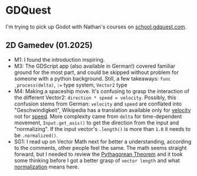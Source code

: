 # GDQuest

I'm trying to pick up Godot with Nathan's courses on [school.gdquest.com](https://school.gdquest.com).

## 2D Gamedev (01.2025)

- M1: I found the introduction inspiring.
- M3: The GDScript app (also available in German!) covered familiar ground for the most part, and could be skipped without problem for someone with a python background. Still, a few takeaways: `func _process(delta)`, `:=` type system, `Vector2` type
- M4: Making a spaceship move. It's confusing to grasp the interaction of the different Vector2: `direction * speed = velocity`. Possibly, this confusion stems from German: `velocity` and `speed` are conflated into "Geschwindigkeit", Wikipedia has a translation available only for [velocity](https://de.wikipedia.org/wiki/Geschwindigkeit) not for [speed](https://en.wikipedia.org/wiki/Speed).
More complexity came from `delta` for time-dependent movement, `Input.get_axis()` to get the direction from the input and "normalizing". If the input vector's `.length()` is more than `1.0` it needs to be `.normalized()`.
- SG1: I read up on Vector Math next for better a understanding, according to the comments, other people feel the same. The math seems straight forward, but I needed to review the [Pythagorean Theorem](https://en.wikipedia.org/wiki/Pythagorean_theorem) and it took some thinking before I got a better grasp of `vector length` and what [normalization](SG1%20Vector%20Math/normalizing-vector.png) means here.

